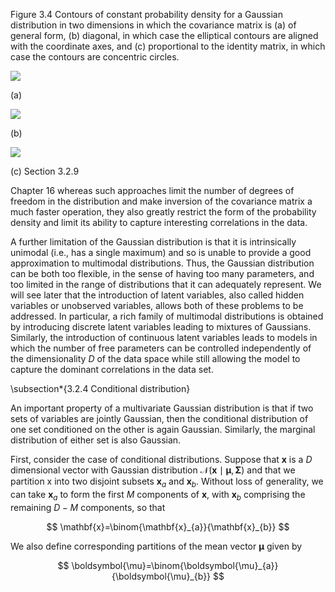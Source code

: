 Figure 3.4 Contours of constant probability density for a Gaussian distribution in two dimensions in which the covariance matrix is (a) of general form, (b) diagonal, in which case the elliptical contours are aligned with the coordinate axes, and (c) proportional to the identity matrix, in which case the contours are concentric circles.

![](https://cdn.mathpix.com/cropped/2024_05_13_21e07f2f44c90a145f10g-1.jpg?height=317&width=359&top_left_y=215&top_left_x=680)

(a)

![](https://cdn.mathpix.com/cropped/2024_05_13_21e07f2f44c90a145f10g-1.jpg?height=323&width=340&top_left_y=217&top_left_x=1012)

(b)

![](https://cdn.mathpix.com/cropped/2024_05_13_21e07f2f44c90a145f10g-1.jpg?height=315&width=303&top_left_y=214&top_left_x=1338)

(c)
Section 3.2.9

Chapter 16 whereas such approaches limit the number of degrees of freedom in the distribution and make inversion of the covariance matrix a much faster operation, they also greatly restrict the form of the probability density and limit its ability to capture interesting correlations in the data.

A further limitation of the Gaussian distribution is that it is intrinsically unimodal (i.e., has a single maximum) and so is unable to provide a good approximation to multimodal distributions. Thus, the Gaussian distribution can be both too flexible, in the sense of having too many parameters, and too limited in the range of distributions that it can adequately represent. We will see later that the introduction of latent variables, also called hidden variables or unobserved variables, allows both of these problems to be addressed. In particular, a rich family of multimodal distributions is obtained by introducing discrete latent variables leading to mixtures of Gaussians. Similarly, the introduction of continuous latent variables leads to models in which the number of free parameters can be controlled independently of the dimensionality $D$ of the data space while still allowing the model to capture the dominant correlations in the data set.

\subsection*{3.2.4 Conditional distribution}

An important property of a multivariate Gaussian distribution is that if two sets of variables are jointly Gaussian, then the conditional distribution of one set conditioned on the other is again Gaussian. Similarly, the marginal distribution of either set is also Gaussian.

First, consider the case of conditional distributions. Suppose that $\mathbf{x}$ is a $D$ dimensional vector with Gaussian distribution $\mathcal{N}(\mathbf{x} \mid \boldsymbol{\mu}, \boldsymbol{\Sigma})$ and that we partition $\mathrm{x}$ into two disjoint subsets $\mathbf{x}_{a}$ and $\mathbf{x}_{b}$. Without loss of generality, we can take $\mathbf{x}_{a}$ to form the first $M$ components of $\mathbf{x}$, with $\mathbf{x}_{b}$ comprising the remaining $D-M$ components, so that

$$
\mathbf{x}=\binom{\mathbf{x}_{a}}{\mathbf{x}_{b}}
$$

We also define corresponding partitions of the mean vector $\boldsymbol{\mu}$ given by

$$
\boldsymbol{\mu}=\binom{\boldsymbol{\mu}_{a}}{\boldsymbol{\mu}_{b}}
$$